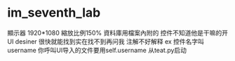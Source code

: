 # im_seventh_lab
顯示器 1920*1080 縮放比例150%
資料庫用檔案內附的
控件不知道他是干嘛的开UI desiner 很快就能找到实在找不到再问我 注解不好解释 ex 控件名字叫username 你呼叫UI导入的文件要用self.username
从teat.py启动
